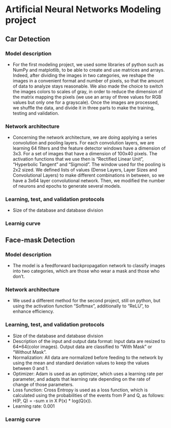 # Artificial Neural Networks Modeling project

## Car Detection

### Model description
- For the first modeling project, we used some libraries of python such as NumPy and matplotlib,
to be able to create and use matrices and arrays. Indeed, after dividing the images in two
categories, we reshape the images in a convenient format and number of pixels, so that the
amount of data to analyze stays reasonable. We also made the choice to switch the images colors
to scales of gray, in order to reduce the dimension of the matrix mapping the pixels (we use an
array of three values for RGB values but only one for a grayscale). Once the images are
processed, we shuffle the data, and divide it in three parts to make the training, testing and
validation.

### Network architecture
- Concerning the network architecture, we are doing applying a series convolution and pooling
layers. For each convolution layers, we are learning 64 filters and the feature detector windows
have a dimension of 3x3. For a set of images that have a dimension of 100x40 pixels. The
activation functions that we use then is “Rectified Linear Unit”, “Hyperbolic Tangent” and
“Sigmoid”. The window used for the pooling is 2x2 sized. We defined lists of values (Dense
Layers, Layer Sizes and Convolutional Layers) to make different combinations in between, so
we have a 3x64 layer convolutional network. Then, we modified the number of neurons and
epochs to generate several models.

### Learning, test, and validation protocols
- Size of the database and database division

### Learnig curve


## Face-mask Detection

### Model description
- The model is a feedforward backpropagation network to classify images into two categories,
which are those who wear a mask and those who don’t.

### Network architecture
- We used a different method for the second project, still on python, but using the activation
function “Softmax”, additionally to “ReLU”, to enhance efficiency.

### Learning, test, and validation protocols
- Size of the database and database division
- Description of the input and output data format: Input data are resized to 64*64(color
images). Output data are classified to “With Mask” or “Without Mask”.
- Normalization: All data are normalized before feeding to the network by using the mean
and standard deviation values to keep the values between 0 and 1.
- Optimizer: Adam is used as an optimizer, which uses a learning rate per parameter, and
adapts that learning rate depending on the rate of change of those parameters.
- Loss function: Cross Entropy is used as a loss function, which is calculated using the
probabilities of the events from P and Q, as follows: H(P, Q) = -sum x in X P(x) *
log(Q(x)).
- Learning rate: 0.001

### Learnig curve
